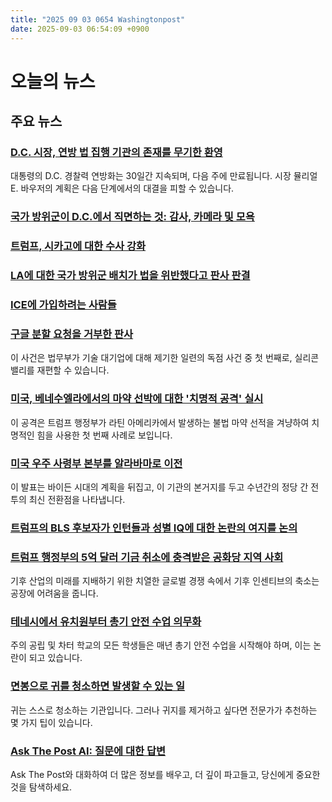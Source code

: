 ```yaml
---
title: "2025 09 03 0654 Washingtonpost"
date: 2025-09-03 06:54:09 +0900
---
```


# 오늘의 뉴스

## 주요 뉴스
### [D.C. 시장, 연방 법 집행 기관의 존재를 무기한 환영](https://www.washingtonpost.com/politics/2025/09/02/bowser-dc-federal-law-enforcement-trump-takeover/)
 대통령의 D.C. 경찰력 연방화는 30일간 지속되며, 다음 주에 만료됩니다. 시장 뮬리얼 E. 바우저의 계획은 다음 단계에서의 대결을 피할 수 있습니다.

### [국가 방위군이 D.C.에서 직면하는 것: 감사, 카메라 및 모욕](https://www.washingtonpost.com/dc-md-va/2025/09/02/metro-stations-dc-national-guard/)

### [트럼프, 시카고에 대한 수사 강화](https://www.washingtonpost.com/politics/2025/09/02/trump-chicago-national-guard/)

### [LA에 대한 국가 방위군 배치가 법을 위반했다고 판사 판결](https://www.washingtonpost.com/politics/2025/09/02/trump-administration-use-national-guard-la-violated-law-judge-rules/)

### [ICE에 가입하려는 사람들](https://www.washingtonpost.com/immigration/2025/09/02/ice-officers-hiring-trump-immigration/)

### [구글 분할 요청을 거부한 판사](https://www.washingtonpost.com/technology/2025/09/02/google-search-monopoly-antitrust-remedy/)
 이 사건은 법무부가 기술 대기업에 대해 제기한 일련의 독점 사건 중 첫 번째로, 실리콘 밸리를 재편할 수 있습니다.

### [미국, 베네수엘라에서의 마약 선박에 대한 '치명적 공격' 실시](https://www.washingtonpost.com/national-security/2025/09/02/trump-drug-strike-venezuela/)
 이 공격은 트럼프 행정부가 라틴 아메리카에서 발생하는 불법 마약 선적을 겨냥하여 치명적인 힘을 사용한 첫 번째 사례로 보입니다.

### [미국 우주 사령부 본부를 알라바마로 이전](https://www.washingtonpost.com/national-security/2025/09/02/trump-space-command-alabama/)
 이 발표는 바이든 시대의 계획을 뒤집고, 이 기관의 본거지를 두고 수년간의 정당 간 전투의 최신 전환점을 나타냅니다.

### [트럼프의 BLS 후보자가 인턴들과 성별 IQ에 대한 논란의 여지를 논의](https://www.washingtonpost.com/business/2025/09/02/trump-bls-nominee-gender-iq/)

### [트럼프 행정부의 5억 달러 기금 취소에 충격받은 공화당 지역 사회](https://www.washingtonpost.com/climate-solutions/2025/09/02/climate-trump-cement-carbon-capture/)
 기후 산업의 미래를 지배하기 위한 치열한 글로벌 경쟁 속에서 기후 인센티브의 축소는 공장에 어려움을 줍니다.

### [테네시에서 유치원부터 총기 안전 수업 의무화](https://www.washingtonpost.com/nation/2025/09/02/tennessee-schools-gun-safety-lessons/)
 주의 공립 및 차터 학교의 모든 학생들은 매년 총기 안전 수업을 시작해야 하며, 이는 논란이 되고 있습니다.

### [면봉으로 귀를 청소하면 발생할 수 있는 일](https://www.washingtonpost.com/wellness/2025/09/02/earwax-cotton-swabs-q-tips/)
 귀는 스스로 청소하는 기관입니다. 그러나 귀지를 제거하고 싶다면 전문가가 추천하는 몇 가지 팁이 있습니다.

### [Ask The Post AI: 질문에 대한 답변](https://www.washingtonpost.com/ask-the-post-ai/)
 Ask The Post와 대화하여 더 많은 정보를 배우고, 더 깊이 파고들고, 당신에게 중요한 것을 탐색하세요.